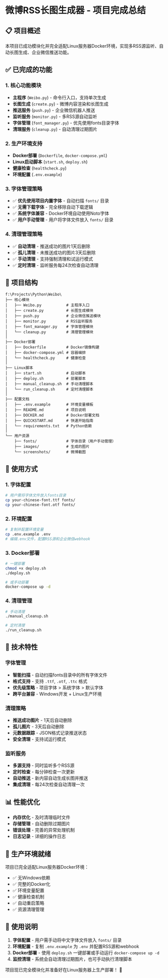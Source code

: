 # 微博RSS长图生成器 - 项目完成总结

## 📋 项目概述

本项目已成功模块化并完全适配Linux服务器Docker环境，实现多RSS源监听、自动长图生成、企业微信推送功能。

## ✅ 已完成的功能

### 1. 核心功能模块
- **主程序** (`Weibo.py`) - 命令行入口，支持单次生成
- **长图生成** (`create.py`) - 微博内容渲染和长图生成
- **推送服务** (`push.py`) - 企业微信机器人推送
- **监听服务** (`monitor.py`) - 多RSS源自动监听
- **字体管理** (`font_manager.py`) - 优先使用fonts目录字体
- **清理服务** (`cleanup.py`) - 自动清理过期图片

### 2. 生产环境支持
- **Docker部署** (`Dockerfile`, `docker-compose.yml`)
- **Linux启动脚本** (`start.sh`, `deploy.sh`)
- **健康检查** (`healthcheck.py`)
- **环境配置** (`.env.example`)

### 3. 字体管理策略
- ✅ **优先使用项目内置字体** - 自动扫描 `fonts/` 目录
- ✅ **无需下载字体** - 完全移除自动下载逻辑
- ✅ **系统字体兼容** - Docker环境自动使用Noto字体
- ✅ **用户手动管理** - 用户将字体文件放入 `fonts/` 目录

### 4. 清理管理策略
- ✅ **自动清理** - 推送成功的图片1天后删除
- ✅ **孤儿清理** - 未推送成功的图片3天后删除
- ✅ **手动清理** - 支持强制清理和试运行模式
- ✅ **定时清理** - 监听服务每24次检查自动清理

## 📁 项目结构

```
f:\Projects\Python\Weibo\
├── 核心模块
│   ├── Weibo.py           # 主程序入口
│   ├── create.py          # 长图生成模块
│   ├── push.py            # 企业微信推送模块
│   ├── monitor.py         # RSS监听服务
│   ├── font_manager.py    # 字体管理模块
│   └── cleanup.py         # 清理管理模块
│
├── Docker部署
│   ├── Dockerfile         # Docker镜像构建
│   ├── docker-compose.yml # 容器编排
│   └── healthcheck.py     # 健康检查
│
├── Linux脚本
│   ├── start.sh           # 启动脚本
│   ├── deploy.sh          # 部署脚本
│   ├── manual_cleanup.sh  # 手动清理脚本
│   └── run_cleanup.sh     # 定时清理脚本
│
├── 配置文档
│   ├── .env.example       # 环境变量模板
│   ├── README.md          # 项目说明
│   ├── DOCKER.md          # Docker部署文档
│   ├── QUICKSTART.md      # 快速开始指南
│   └── requirements.txt   # Python依赖
│
└── 用户资源
    ├── fonts/             # 字体目录（用户手动管理）
    ├── images/            # 生成的图片
    └── screenshots/       # 微博截图
```

## 🎯 使用方式

### 1. 字体配置
```bash
# 用户需将字体文件放入fonts目录
cp your-chinese-font.ttf fonts/
cp your-chinese-font.otf fonts/
```

### 2. 环境配置
```bash
# 复制并配置环境变量
cp .env.example .env
# 编辑.env文件，配置RSS源和企业微信webhook
```

### 3. Docker部署
```bash
# 一键部署
chmod +x deploy.sh
./deploy.sh

# 或手动部署
docker-compose up -d
```

### 4. 清理管理
```bash
# 手动清理
./manual_cleanup.sh

# 定时清理
./run_cleanup.sh
```

## 🔧 技术特性

### 字体管理
- **智能扫描** - 自动扫描fonts目录中的所有字体文件
- **格式支持** - 支持 `.ttf`, `.otf`, `.ttc` 格式
- **优先级策略** - 项目字体 > 系统字体 > 默认字体
- **跨平台兼容** - Windows开发 + Linux生产环境

### 清理策略
- **推送成功图片** - 1天后自动删除
- **孤儿图片** - 3天后自动删除
- **元数据跟踪** - JSON格式记录推送状态
- **安全清理** - 支持试运行模式

### 监听服务
- **多源支持** - 同时监听多个RSS源
- **定时检查** - 每分钟检查一次更新
- **自动推送** - 新内容自动生成长图并推送
- **集成清理** - 每24次检查自动清理一次

## 📊 性能优化

- **内存优化** - 及时清理临时文件
- **存储管理** - 自动删除过期图片
- **错误处理** - 完善的异常处理机制
- **日志记录** - 详细的操作日志

## 🚀 生产环境就绪

项目已完全适配Linux服务器Docker环境：
- ✅ 无Windows依赖
- ✅ 完整的Docker化
- ✅ 环境变量配置
- ✅ 健康检查机制
- ✅ 自动重启策略
- ✅ 资源清理管理

## 📝 使用说明

1. **字体配置** - 用户需手动将中文字体文件放入 `fonts/` 目录
2. **环境配置** - 复制 `.env.example` 为 `.env` 并配置RSS源和webhook
3. **Docker部署** - 使用 `deploy.sh` 一键部署或手动运行 `docker-compose up -d`
4. **监控清理** - 系统会自动清理过期图片，也可手动执行清理脚本

项目现已完全模块化并准备好在Linux服务器上生产部署！ 🎉
